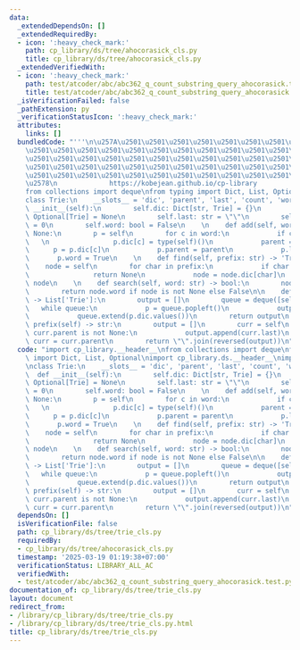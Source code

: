 ```yaml
---
data:
  _extendedDependsOn: []
  _extendedRequiredBy:
  - icon: ':heavy_check_mark:'
    path: cp_library/ds/tree/ahocorasick_cls.py
    title: cp_library/ds/tree/ahocorasick_cls.py
  _extendedVerifiedWith:
  - icon: ':heavy_check_mark:'
    path: test/atcoder/abc/abc362_q_count_substring_query_ahocorasick.test.py
    title: test/atcoder/abc/abc362_q_count_substring_query_ahocorasick.test.py
  _isVerificationFailed: false
  _pathExtension: py
  _verificationStatusIcon: ':heavy_check_mark:'
  attributes:
    links: []
  bundledCode: "'''\n\u257A\u2501\u2501\u2501\u2501\u2501\u2501\u2501\u2501\u2501\u2501\
    \u2501\u2501\u2501\u2501\u2501\u2501\u2501\u2501\u2501\u2501\u2501\u2501\u2501\
    \u2501\u2501\u2501\u2501\u2501\u2501\u2501\u2501\u2501\u2501\u2501\u2501\u2501\
    \u2501\u2501\u2501\u2501\u2501\u2501\u2501\u2501\u2501\u2501\u2501\u2501\u2501\
    \u2501\u2501\u2501\u2501\u2501\u2501\u2501\u2501\u2501\u2501\u2501\u2501\u2501\
    \u2578\n             https://kobejean.github.io/cp-library               \n'''\n\
    from collections import deque\nfrom typing import Dict, List, Optional\n\n\n\n\
    class Trie:\n    __slots__ = 'dic', 'parent', 'last', 'count', 'word'\n\n    def\
    \ __init__(self):\n        self.dic: Dict[str, Trie] = {}\n        self.parent:\
    \ Optional[Trie] = None\n        self.last: str = \"\"\n        self.count: int\
    \ = 0\n        self.word: bool = False\n    \n    def add(self, word: str) ->\
    \ None:\n        p = self\n        for c in word:\n            if c not in p.dic:\
    \   \n                p.dic[c] = type(self)()\n            parent = p\n      \
    \      p = p.dic[c]\n            p.parent = parent\n            p.last = c\n \
    \       p.word = True\n    \n    def find(self, prefix: str) -> 'Trie':\n    \
    \    node = self\n        for char in prefix:\n            if char not in node.dic:\n\
    \                return None\n            node = node.dic[char]\n        return\
    \ node\n    \n    def search(self, word: str) -> bool:\n        node = self.find(word)\n\
    \        return node.word if node is not None else False\n\n    def bfs(self)\
    \ -> List['Trie']:\n        output = []\n        queue = deque([self])\n     \
    \   while queue:\n            p = queue.popleft()\n            output.append(p)\n\
    \            queue.extend(p.dic.values())\n        return output\n    \n    def\
    \ prefix(self) -> str:\n        output = []\n        curr = self\n        while\
    \ curr.parent is not None:\n            output.append(curr.last)\n           \
    \ curr = curr.parent\n        return \"\".join(reversed(output))\n"
  code: "import cp_library.__header__\nfrom collections import deque\nfrom typing\
    \ import Dict, List, Optional\nimport cp_library.ds.__header__\nimport cp_library.ds.tree.__header__\n\
    \nclass Trie:\n    __slots__ = 'dic', 'parent', 'last', 'count', 'word'\n\n  \
    \  def __init__(self):\n        self.dic: Dict[str, Trie] = {}\n        self.parent:\
    \ Optional[Trie] = None\n        self.last: str = \"\"\n        self.count: int\
    \ = 0\n        self.word: bool = False\n    \n    def add(self, word: str) ->\
    \ None:\n        p = self\n        for c in word:\n            if c not in p.dic:\
    \   \n                p.dic[c] = type(self)()\n            parent = p\n      \
    \      p = p.dic[c]\n            p.parent = parent\n            p.last = c\n \
    \       p.word = True\n    \n    def find(self, prefix: str) -> 'Trie':\n    \
    \    node = self\n        for char in prefix:\n            if char not in node.dic:\n\
    \                return None\n            node = node.dic[char]\n        return\
    \ node\n    \n    def search(self, word: str) -> bool:\n        node = self.find(word)\n\
    \        return node.word if node is not None else False\n\n    def bfs(self)\
    \ -> List['Trie']:\n        output = []\n        queue = deque([self])\n     \
    \   while queue:\n            p = queue.popleft()\n            output.append(p)\n\
    \            queue.extend(p.dic.values())\n        return output\n    \n    def\
    \ prefix(self) -> str:\n        output = []\n        curr = self\n        while\
    \ curr.parent is not None:\n            output.append(curr.last)\n           \
    \ curr = curr.parent\n        return \"\".join(reversed(output))\n"
  dependsOn: []
  isVerificationFile: false
  path: cp_library/ds/tree/trie_cls.py
  requiredBy:
  - cp_library/ds/tree/ahocorasick_cls.py
  timestamp: '2025-03-19 01:19:38+07:00'
  verificationStatus: LIBRARY_ALL_AC
  verifiedWith:
  - test/atcoder/abc/abc362_q_count_substring_query_ahocorasick.test.py
documentation_of: cp_library/ds/tree/trie_cls.py
layout: document
redirect_from:
- /library/cp_library/ds/tree/trie_cls.py
- /library/cp_library/ds/tree/trie_cls.py.html
title: cp_library/ds/tree/trie_cls.py
---
```

